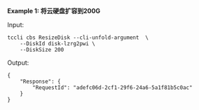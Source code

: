 **Example 1: 将云硬盘扩容到200G**



Input: 

```
tccli cbs ResizeDisk --cli-unfold-argument  \
    --DiskId disk-lzrg2pwi \
    --DiskSize 200
```

Output: 
```
{
    "Response": {
        "RequestId": "adefc06d-2cf1-29f6-24a6-5a1f81b5c0ac"
    }
}
```

